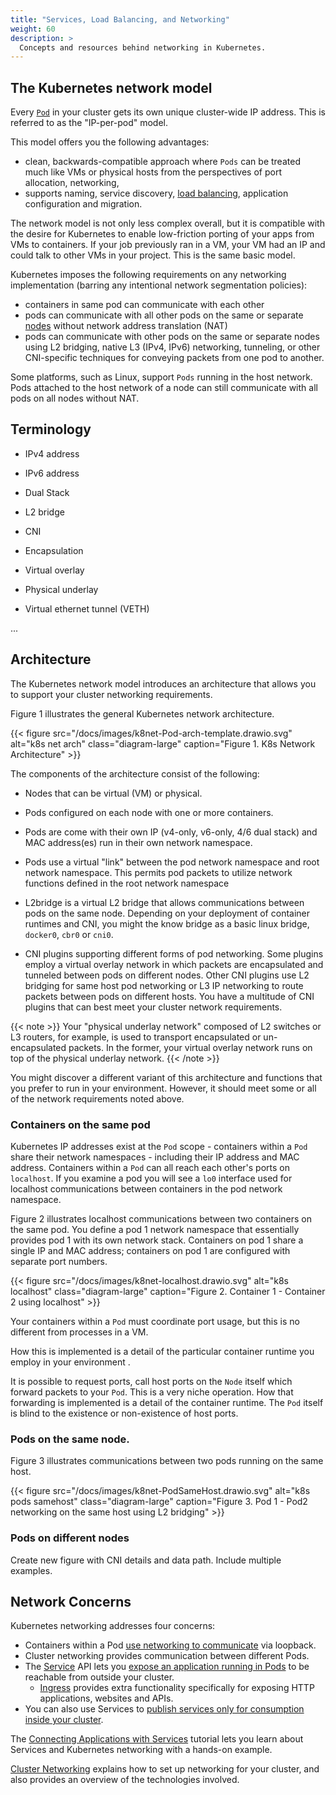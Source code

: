 ```yaml
---
title: "Services, Load Balancing, and Networking"
weight: 60
description: >
  Concepts and resources behind networking in Kubernetes.
---
```


[//]: # (Change section to Kubernetes network model and update docs references )
## The Kubernetes network model

Every [`Pod`](/docs/concepts/workloads/pods/) in your cluster gets its own unique cluster-wide IP address. This is referred to as the "IP-per-pod" model.

[//]: # (Understand the ports related to TCP/UDP. Don't think host ports is useful for the reader as this point.) 
[//]: # (This means you do not need to explicitly create links between `Pods` and you
almost never need to deal with mapping container ports to host ports.)  

This model offers you the following advantages:

* clean, backwards-compatible approach where `Pods` can be treated 
much like VMs or physical hosts from the perspectives of port allocation, networking,
* supports naming, service discovery, [load balancing](/docs/concepts/services-networking/ingress/#load-balancing), 
application configuration and migration.
  
The network model is not only less complex overall, but it is compatible
with the desire for Kubernetes to enable low-friction porting of your apps from VMs
to containers. If your job previously ran in a VM, your VM had an IP and could
talk to other VMs in your project.  This is the same basic model.

Kubernetes imposes the following requirements on any networking
implementation (barring any intentional network segmentation policies):

* containers in same pod can communicate with each other
* pods can communicate with all other pods on the same or separate [nodes](/docs/concepts/architecture/nodes/)
without network address translation (NAT)
* pods can communicate with other pods on the same or separate nodes using L2 bridging, native L3 (IPv4, IPv6) networking, tunneling, or other CNI-specific techniques for conveying packets from one pod to another.  

Some platforms, such as Linux, support `Pods` running in the host network. Pods attached to the host network of a node can still communicate 
with all pods on all nodes without NAT.

## Terminology

* IPv4 address

* IPv6 address

* Dual Stack

* L2 bridge

* CNI

* Encapsulation

* Virtual overlay 

* Physical underlay

* Virtual ethernet tunnel (VETH)

...

## Architecture

The Kubernetes network model introduces an architecture that allows you to support your cluster networking requirements.

Figure 1 illustrates the general Kubernetes network architecture.

{{< figure src="/docs/images/k8net-Pod-arch-template.drawio.svg" alt="k8s net arch" class="diagram-large" caption="Figure 1. K8s Network Architecture" >}}

The components of the architecture consist of the following:

* Nodes that can be virtual (VM) or physical.
  
* Pods configured on each node with one or more containers.
  
* Pods are come with their own IP (v4-only, v6-only, 4/6 dual stack) and MAC address(es) run in their own network namespace.
  
* Pods use a virtual "link" between the pod network namespace and root network namespace. This permits pod packets to utilize network functions defined in the root network namespace 
  
* L2bridge is a virtual L2 bridge that allows communications between pods on the same node. Depending on your deployment of container runtimes and CNI, you might the know bridge as a basic linux bridge, `docker0`, `cbr0` or `cni0`. 
  
* CNI plugins supporting different forms of pod networking. Some plugins employ a virtual overlay network in which packets are encapsulated and tunneled between pods on different nodes. Other CNI plugins use L2 bridging for same host pod networking or L3 IP networking to route packets between pods on different hosts. You have a multitude of CNI plugins that can best meet your cluster network requirements.


{{< note >}}
Your "physical underlay network" composed of L2 switches or L3 routers, for example, is used to transport encapsulated or un-encapsulated packets. In the former, your virtual overlay network runs on top of the physical underlay network.
{{< /note >}}

You might discover a different variant of this architecture and functions that you prefer to run in your environment. However, it should meet some or all of the network requirements noted above. 

### Containers on the same pod

Kubernetes IP addresses exist at the `Pod` scope - containers within a `Pod`
share their network namespaces - including their IP address and MAC address.
Containers within a `Pod` can all reach each other's ports on
`localhost`. If you examine a pod you will see a `lo0` interface used for localhost communications between containers in the pod network namespace. 

Figure 2 illustrates localhost communications between two containers on the same pod. You define a pod 1 network namespace that essentially provides pod 1 with its own network stack. Containers on pod 1 share a single IP and MAC address; containers on pod 1 are configured with separate port numbers.

{{< figure src="/docs/images/k8net-localhost.drawio.svg" alt="k8s localhost" class="diagram-large" caption="Figure 2. Container 1 - Container 2 using localhost" >}}

Your containers within a `Pod` must coordinate port
usage, but this is no different from processes in a VM.  

How this is implemented is a detail of the particular container runtime you employ in your environment .

It is possible to request ports, call host ports on the `Node` itself which forward packets to your `Pod`. This is a very niche operation. How that forwarding is
implemented is a detail of the container runtime. The `Pod` itself is
blind to the existence or non-existence of host ports.

### Pods on the same node.

Figure 3 illustrates communications between two pods running on the same host. 

{{< figure src="/docs/images/k8net-PodSameHost.drawio.svg" alt="k8s pods samehost" class="diagram-large" caption="Figure 3. Pod 1 - Pod2 networking on the same host using L2 bridging" >}}



### Pods on different nodes

Create new figure with CNI details and data path. Include multiple examples.

## Network Concerns

Kubernetes networking addresses four concerns:
- Containers within a Pod [use networking to communicate](/docs/concepts/services-networking/dns-pod-service/) via loopback.
- Cluster networking provides communication between different Pods.
- The [Service](/docs/concepts/services-networking/service/) API lets you
  [expose an application running in Pods](/docs/tutorials/services/connect-applications-service/)
  to be reachable from outside your cluster.
  - [Ingress](/docs/concepts/services-networking/ingress/) provides extra functionality
    specifically for exposing HTTP applications, websites and APIs.
- You can also use Services to
  [publish services only for consumption inside your cluster](/docs/concepts/services-networking/service-traffic-policy/).

The [Connecting Applications with Services](/docs/tutorials/services/connect-applications-service/) tutorial lets you learn about Services and Kubernetes networking with a hands-on example.

[Cluster Networking](/docs/concepts/cluster-administration/networking/) explains how to set
up networking for your cluster, and also provides an overview of the technologies involved.
